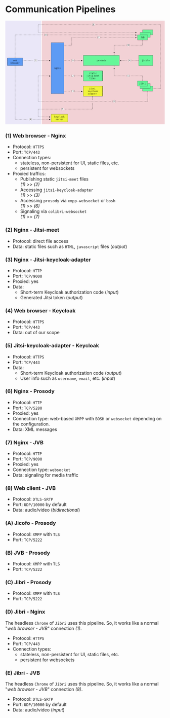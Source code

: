 # Communication Pipelines

![architecture](images/architecture.png)

### (1) Web browser - Nginx

- Protocol: `HTTPS`
- Port: `TCP/443`
- Connection types:
  - stateless, non-persistent for UI, static files, etc.
  - persistent for websockets
- Proxied traffics:
  - Publishing static `jitsi-meet` files\
    _(1) >> (2)_
  - Accessing `jitsi-keycloak-adapter`\
    _(1) >> (3)_
  - Accessing `prosody` via `xmpp-websocket` or `bosh`\
    _(1) >> (6)_
  - Signaling via `colibri-websocket`\
    _(1) >> (7)_

### (2) Nginx - Jitsi-meet

- Protocol: direct file access
- Data: static files such as `HTML`, `javascript` files (_output_)

### (3) Nginx - Jitsi-keycloak-adapter

- Protocol: `HTTP`
- Port: `TCP/9000`
- Proxied: yes
- Data:
  - Short-term Keycloak authorization code (_input_)
  - Generated Jitsi token (_output_)

### (4) Web browser - Keycloak

- Protocol: `HTTPS`
- Port: `TCP/443`
- Data: out of our scope

### (5) Jitsi-keycloak-adapter - Keycloak

- Protocol: `HTTPS`
- Port: `TCP/443`
- Data:
  - Short-term Keycloak authorization code (_output_)
  - User info such as `username`, `email`, etc. (_input_)

### (6) Nginx - Prosody

- Protocol: `HTTP`
- Port: `TCP/5280`
- Proxied: yes
- Connection type: web-based `XMPP` with `BOSH` or `websocket` depending on the
  configuration.
- Data: XML messages

### (7) Nginx - JVB

- Protocol: `HTTP`
- Port: `TCP/9090`
- Proxied: yes
- Connection type: `websocket`
- Data: signaling for media traffic

### (8) Web client - JVB

- Protocol: `DTLS-SRTP`
- Port: `UDP/10000` by default
- Data: audio/video (_bidirectional_)

### (A) Jicofo - Prosody

- Protocol: `XMPP` with `TLS`
- Port: `TCP/5222`

### (B) JVB - Prosody

- Protocol: `XMPP` with `TLS`
- Port: `TCP/5222`

### (C) Jibri - Prosody

- Protocol: `XMPP` with `TLS`
- Port: `TCP/5222`

### (D) Jibri - Nginx

The headless `Chrome` of `Jibri` uses this pipeline. So, it works like a normal
"_web browser - JVB_" connection _(1)_.

- Protocol: `HTTPS`
- Port: `TCP/443`
- Connection types:
  - stateless, non-persistent for UI, static files, etc.
  - persistent for websockets

### (E) Jibri - JVB

The headless `Chrome` of `Jibri` uses this pipeline. So, it works like a normal
"_web browser - JVB_" connection _(8)_.

- Protocol: `DTLS-SRTP`
- Port: `UDP/10000` by default
- Data: audio/video (_input_)
